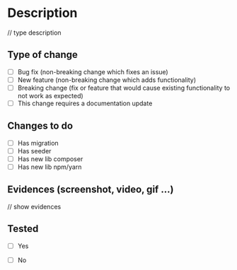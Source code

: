 # Description

// type description

## Type of change

- [ ] Bug fix (non-breaking change which fixes an issue)
- [ ] New feature (non-breaking change which adds functionality)
- [ ] Breaking change (fix or feature that would cause existing functionality to not work as expected)
- [ ] This change requires a documentation update

## Changes to do

- [ ] Has migration
- [ ] Has seeder
- [ ] Has new lib composer
- [ ] Has new lib npm/yarn

## Evidences (screenshot, video, gif ...)

// show evidences


## Tested

- [ ] Yes
- [ ] No

